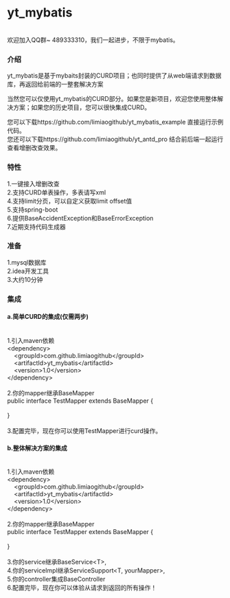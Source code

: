 # yt_mybatis

</br>
欢迎加入QQ群~ 489333310，我们一起进步，不限于mybatis。</h3>
</br>
<h3>介绍</h3>
yt_mybatis是基于mybaits封装的CURD项目；也同时提供了从web端请求到数据库，再返回给前端的一整套解决方案</br>

当然您可以仅使用yt_mybatis的CURD部分。如果您是新项目，欢迎您使用整体解决方案；如果您的历史项目，您可以很快集成CURD。</br>

您可以下载https://github.com/limiaogithub/yt_mybatis_example 直接运行示例代码。</br>
您还可以下载https://github.com/limiaogithub/yt_antd_pro 结合前后端一起运行查看增删改查效果。</br>

<h3>特性</h3>
1.一键接入增删改查</br>
2.支持CURD单表操作，多表请写xml</br
3.支持domain默认值自动注入，可以自定义注入值</br>
4.支持limit分页，可以自定义获取limit offset值</br>
5.支持spring-boot</br>
6.提供BaseAccidentException和BaseErrorException</br>
7.近期支持代码生成器</br>

<h3>准备</h3>
1.mysql数据库</br>
2.idea开发工具</br>
3.大约10分钟</br>

<h3>集成</h3>
<h4>a.简单CURD的集成(仅需两步)</h4></br>
1.引入maven依赖</br>
&lt;dependency&gt;</br>
&nbsp;&nbsp;&nbsp;&nbsp;&lt;groupId&gt;com.github.limiaogithub&lt;/groupId&gt;</br>
&nbsp;&nbsp;&nbsp;&nbsp;&lt;artifactId&gt;yt_mybatis&lt;/artifactId&gt;</br>
&nbsp;&nbsp;&nbsp;&nbsp;&lt;version&gt;1.0&lt;/version&gt;</br>
&lt;/dependency&gt;</br>
</br>
2.你的mapper继承BaseMapper<T></br>
public interface TestMapper extends BaseMapper<MemberT> {</br>
</br>
}</br>
</br>
3.配置完毕，现在你可以使用TestMapper进行curd操作。</br>

</hr>
<h4>b.整体解决方案的集成</h4></br>
1.引入maven依赖</br>
&lt;dependency&gt;</br>
&nbsp;&nbsp;&nbsp;&nbsp;&lt;groupId&gt;com.github.limiaogithub&lt;/groupId&gt;</br>
&nbsp;&nbsp;&nbsp;&nbsp;&lt;artifactId&gt;yt_mybatis&lt;/artifactId&gt;</br>
&nbsp;&nbsp;&nbsp;&nbsp;&lt;version&gt;1.0&lt;/version&gt;</br>
&lt;/dependency&gt;</br>
</br>
2.你的mapper继承BaseMapper<T></br>
public interface TestMapper extends BaseMapper<MemberT> {</br>
</br>
}</br>
</br>
3.你的service继承BaseService&lt;T&gt;,</br>
4.你的serviceImpl继承ServiceSupport&lt;T, yourMapper&gt;,</br>
5.你的controller集成BaseController</br>
6.配置完毕，现在你可以体验从请求到返回的所有操作！</br>






